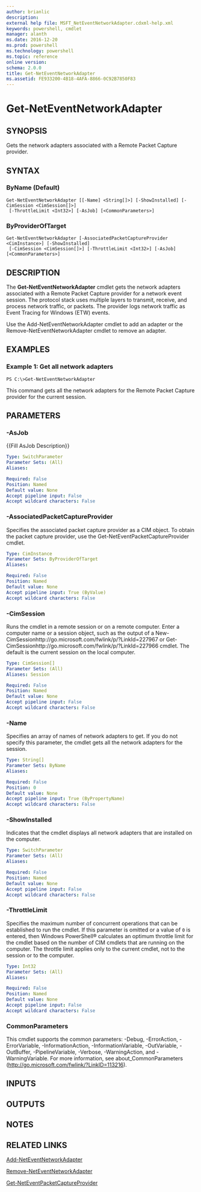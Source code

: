 ```yaml
---
author: brianlic
description: 
external help file: MSFT_NetEventNetworkAdapter.cdxml-help.xml
keywords: powershell, cmdlet
manager: alanth
ms.date: 2016-12-20
ms.prod: powershell
ms.technology: powershell
ms.topic: reference
online version: 
schema: 2.0.0
title: Get-NetEventNetworkAdapter
ms.assetid: FE933200-4B18-4AFA-8866-0C92B7850F83
---
```


# Get-NetEventNetworkAdapter

## SYNOPSIS
Gets the network adapters associated with a Remote Packet Capture provider.

## SYNTAX

### ByName (Default)
```
Get-NetEventNetworkAdapter [[-Name] <String[]>] [-ShowInstalled] [-CimSession <CimSession[]>]
 [-ThrottleLimit <Int32>] [-AsJob] [<CommonParameters>]
```

### ByProviderOfTarget
```
Get-NetEventNetworkAdapter [-AssociatedPacketCaptureProvider <CimInstance>] [-ShowInstalled]
 [-CimSession <CimSession[]>] [-ThrottleLimit <Int32>] [-AsJob] [<CommonParameters>]
```

## DESCRIPTION
The **Get-NetEventNetworkAdapter** cmdlet gets the network adapters associated with a Remote Packet Capture provider for a network event session.
The protocol stack uses multiple layers to transmit, receive, and process network traffic, or packets.
The provider logs network traffic as Event Tracing for Windows (ETW) events.

Use the Add-NetEventNetworkAdapter cmdlet to add an adapter or the Remove-NetEventNetworkAdapter cmdlet to remove an adapter.

## EXAMPLES

### Example 1: Get all network adapters
```
PS C:\>Get-NetEventNetworkAdapter
```

This command gets all the network adapters for the Remote Packet Capture provider for the current session.

## PARAMETERS

### -AsJob
{{Fill AsJob Description}}

```yaml
Type: SwitchParameter
Parameter Sets: (All)
Aliases: 

Required: False
Position: Named
Default value: None
Accept pipeline input: False
Accept wildcard characters: False
```

### -AssociatedPacketCaptureProvider
Specifies the associated packet capture provider as a CIM object.
To obtain the packet capture provider, use the Get-NetEventPacketCaptureProvider cmdlet.

```yaml
Type: CimInstance
Parameter Sets: ByProviderOfTarget
Aliases: 

Required: False
Position: Named
Default value: None
Accept pipeline input: True (ByValue)
Accept wildcard characters: False
```

### -CimSession
Runs the cmdlet in a remote session or on a remote computer.
Enter a computer name or a session object, such as the output of a New-CimSessionhttp://go.microsoft.com/fwlink/p/?LinkId=227967 or Get-CimSessionhttp://go.microsoft.com/fwlink/p/?LinkId=227966 cmdlet.
The default is the current session on the local computer.

```yaml
Type: CimSession[]
Parameter Sets: (All)
Aliases: Session

Required: False
Position: Named
Default value: None
Accept pipeline input: False
Accept wildcard characters: False
```

### -Name
Specifies an array of names of network adapters to get.
If you do not specify this parameter, the cmdlet gets all the network adapters for the session.

```yaml
Type: String[]
Parameter Sets: ByName
Aliases: 

Required: False
Position: 0
Default value: None
Accept pipeline input: True (ByPropertyName)
Accept wildcard characters: False
```

### -ShowInstalled
Indicates that the cmdlet displays all network adapters that are installed on the computer.

```yaml
Type: SwitchParameter
Parameter Sets: (All)
Aliases: 

Required: False
Position: Named
Default value: None
Accept pipeline input: False
Accept wildcard characters: False
```

### -ThrottleLimit
Specifies the maximum number of concurrent operations that can be established to run the cmdlet.
If this parameter is omitted or a value of `0` is entered, then Windows PowerShell® calculates an optimum throttle limit for the cmdlet based on the number of CIM cmdlets that are running on the computer.
The throttle limit applies only to the current cmdlet, not to the session or to the computer.

```yaml
Type: Int32
Parameter Sets: (All)
Aliases: 

Required: False
Position: Named
Default value: None
Accept pipeline input: False
Accept wildcard characters: False
```

### CommonParameters
This cmdlet supports the common parameters: -Debug, -ErrorAction, -ErrorVariable, -InformationAction, -InformationVariable, -OutVariable, -OutBuffer, -PipelineVariable, -Verbose, -WarningAction, and -WarningVariable. For more information, see about_CommonParameters (http://go.microsoft.com/fwlink/?LinkID=113216).

## INPUTS

## OUTPUTS

## NOTES

## RELATED LINKS

[Add-NetEventNetworkAdapter](./Add-NetEventNetworkAdapter.md)

[Remove-NetEventNetworkAdapter](./Remove-NetEventNetworkAdapter.md)

[Get-NetEventPacketCaptureProvider](./Get-NetEventPacketCaptureProvider.md)

